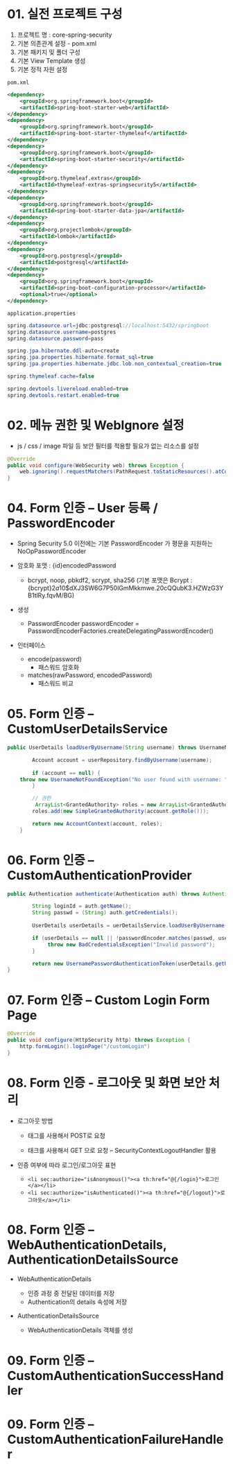 # 01. 실전 프로젝트 구성
1. 프로젝트 명 : core-spring-security
2. 기본 의존관계 설정 -  pom.xml
3. 기본 패키지 및 폴더 구성
4. 기본 View Template 생성
5. 기본 정적 자원 설정

`pom.xml`
```xml
<dependency>
    <groupId>org.springframework.boot</groupId>
    <artifactId>spring-boot-starter-web</artifactId>
</dependency>
<dependency>
    <groupId>org.springframework.boot</groupId>
    <artifactId>spring-boot-starter-thymeleaf</artifactId>
</dependency>
<dependency>
    <groupId>org.springframework.boot</groupId>
    <artifactId>spring-boot-starter-security</artifactId>
</dependency>
<dependency>
    <groupId>org.thymeleaf.extras</groupId>
    <artifactId>thymeleaf-extras-springsecurity5</artifactId>
</dependency>
<dependency>
    <groupId>org.springframework.boot</groupId>
    <artifactId>spring-boot-starter-data-jpa</artifactId>
</dependency>
<dependency>
    <groupId>org.projectlombok</groupId>
    <artifactId>lombok</artifactId>
</dependency>
<dependency>
    <groupId>org.postgresql</groupId>
    <artifactId>postgresql</artifactId>
</dependency>
<dependency>
    <groupId>org.springframework.boot</groupId>
    <artifactId>spring-boot-configuration-processor</artifactId>
    <optional>true</optional>
</dependency>
```

`application.properties`
```java
spring.datasource.url=jdbc:postgresql://localhost:5432/springboot
spring.datasource.username=postgres
spring.datasource.password=pass

spring.jpa.hibernate.ddl-auto=create
spring.jpa.properties.hibernate.format_sql=true
spring.jpa.properties.hibernate.jdbc.lob.non_contextual_creation=true

spring.thymeleaf.cache=false

spring.devtools.livereload.enabled=true
spring.devtools.restart.enabled=true
```

# 02. 메뉴 권한 및 WebIgnore 설정

- js / css / image 파일 등 보안 필터를 적용할 필요가 없는 리소스를 설정

```java
@Override
public void configure(WebSecurity web) throws Exception {
    web.ignoring().requestMatchers(PathRequest.toStaticResources().atCommonLocations());
}
```

# 04. Form 인증 – User 등록 / PasswordEncoder

- Spring Security 5.0 이전에는 기본 PasswordEncoder 가 평문을 지원하는 NoOpPasswordEncoder

- 암호화 포맷 : {id}encodedPassword 
  - bcrypt, noop, pbkdf2, scrypt, sha256 (기본 포맷은 Bcrypt : {bcrypt}$2a$10$dXJ3SW6G7P50lGmMkkmwe.20cQQubK3.HZWzG3YB1tlRy.fqvM/BG)

- 생성 
  - PasswordEncoder passwordEncoder = PasswordEncoderFactories.createDelegatingPasswordEncoder()

- 인터페이스 
  - encode(password)
    - 패스워드 암호화
  - matches(rawPassword, encodedPassword)
    - 패스워드 비교


# 05. Form 인증 – CustomUserDetailsService

```java
public UserDetails loadUserByUsername(String username) throws UsernameNotFoundException {

        Account account = userRepository.findByUsername(username);
        
        if (account == null) {
	throw new UsernameNotFoundException("No user found with username: " + username);            
        }

        // 권한
         ArrayList<GrantedAuthority> roles = new ArrayList<GrantedAuthority>();
        roles.add(new SimpleGrantedAuthority(account.getRole()));

        return new AccountContext(account, roles);
    }
```

# 06. Form 인증 – CustomAuthenticationProvider

```java
public Authentication authenticate(Authentication auth) throws AuthenticationException {

        String loginId = auth.getName();
        String passwd = (String) auth.getCredentials();
        
        UserDetails userDetails = uerDetailsService.loadUserByUsername(loginId);

        if (userDetails == null || !passwordEncoder.matches(passwd, userDetails.getPassword())) {
             throw new BadCredentialsException("Invalid password");
        }

        return new UsernamePasswordAuthenticationToken(userDetails.getUser(), null, userDetails.getAuthorities());
}
```

# 07. Form 인증 – Custom Login Form Page

```java
@Override
public void configure(HttpSecurity http) throws Exception {
    http.formLogin().loginPage("/customLogin")
}
```

# 08. Form 인증 - 로그아웃 및 화면 보안 처리

- 로그아웃 방법
  - <form> 태그를 사용해서 POST로 요청
  - <a> 태크를 사용해서 GET 으로 요청 – SecurityContextLogoutHandler 활용

- 인증 여부에 따라 로그인/로그아웃 표현
  - `<li sec:authorize="isAnonymous()"><a th:href="@{/login}">로그인</a></li>`
  - `<li sec:authorize="isAuthenticated()"><a th:href="@{/logout}">로그아웃</a></li>`

# 08. Form 인증 – WebAuthenticationDetails, AuthenticationDetailsSource

- WebAuthenticationDetails 
  - 인증 과정 중 전달된 데이터를 저장 
  - Authentication의 details 속성에 저장

- AuthenticationDetailsSource
  - WebAuthenticationDetails 객체를 생성

# 09. Form 인증 – CustomAuthenticationSuccessHandler

# 09. Form 인증 –CustomAuthenticationFailureHandler
